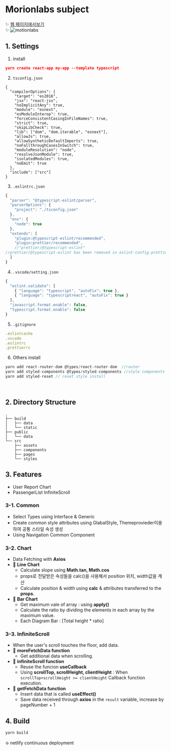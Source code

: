 # Morionlabs subject
✨ [웹 페이지에서보기](https://motionlabs-subject.netlify.app/) <br/>
✨ ![motionlabs](https://user-images.githubusercontent.com/88074487/149668589-8f98bb5a-5bca-488a-aa4c-20257ade02dc.gif)


## 1. Settings
1. install

```json
yarn create react-app my-app --template typescript
```

2. `tsconfig.json`

```
{
  "compilerOptions": {
    "target": "es2016",
    "jsx": "react-jsx",
    "noImplicitAny": true,
    "module": "esnext",
    "esModuleInterop": true,
    "forceConsistentCasingInFileNames": true,
    "strict": true,
    "skipLibCheck": true,
    "lib": ["dom", "dom.iterable", "esnext"],
    "allowJs": true,
    "allowSyntheticDefaultImports": true,
    "noFallthroughCasesInSwitch": true,
    "moduleResolution": "node",
    "resolveJsonModule": true,
    "isolatedModules": true,
    "noEmit": true
  },
  "include": ["src"]
}
```

3. `.eslintrc.json`

```jsx
{
  "parser": "@typescript-eslint/parser",
  "parserOptions": {
    "project": "./tsconfig.json"
  },
  "env": {
    "node": true
  },
  "extends": [
    "plugin:@typescript-eslint/recommended",
    "plugin:prettier/recommended",
    //"prettier/@typescript-eslint" 
//prettier/@typescript-eslint has been removed in eslint-config-prettier v8.0.0.
  ]
}
```

4. `.vscode/setting.json`

```jsx
{
  "eslint.validate": [
    { "language": "typescript", "autoFix": true },
    { "language": "typescriptreact", "autoFix": true }
  ],
  "javascript.format.enable": false,
  "typescript.format.enable": false
}
```

5. `.gitignore`

```jsx
.eslintcache
.vscode
.eslintrc
.prettierrc
```

6. Others install

```jsx
yarn add react-router-dom @types/react-router-dom  //router
yarn add styled-components @types/styled-components //style components
yarn add styled-reset // reset style install
```
<br />

## 2. Directory Structure
```
.
├── build
│   ├── data
│   └── static
├── public
│   └── data
└── src
    ├── assets
    ├── components
    ├── pages
    └── styles
```

## 3. Features
- User Report Chart 
- PassengerList InfiniteScroll

### 3-1. Common
- Select Types using Interface & Generic
- Create common style attributes using GlabalStyle, Themeprovieder이용하여 공통 스타일 속성 생성
- Using Navigation Common Component

### 3-2. Chart
- Data Fetching with **Axios**
- 📎 **Line Chart**
  - Calculate slope using **Math.tan, Math.cos**
  - props로 전달받은 속성들을 calc()을 사용해서 position 위치, width값을 계산
  - Calculate position & width using **calc** & attributes transferred to the **props**.
- 📎 **Bar Chart**
  - Get maximum vale of array : using **apply()**
  - Calculate the ratio by dividing the elements in each array by the maximum value.
  - Each Diagram Bar : [Total height * ratio]

### 3-3. InfiniteScroll
- When the user's scroll touches the floor, add data.
- 📎 **moreFetchData function**
  - Get additional data when scrolling.
- 📎 **infiniteScroll function**
  - Reuse the funcion **useCallback**
  - Using **scrollTop, scrollHeight, clientHeight** : When `scrollTop+scrollHeight >= clientHeight` Callback function execution.
- 📎 **getFetchData function**
  - Insert data that is called **useEffect()**
  - Save data received through **axios** in the `result` variable, increase by pageNumber + 1

## 4. Build
```jsx
yarn build
```
❇️ netlify continuous deployment

